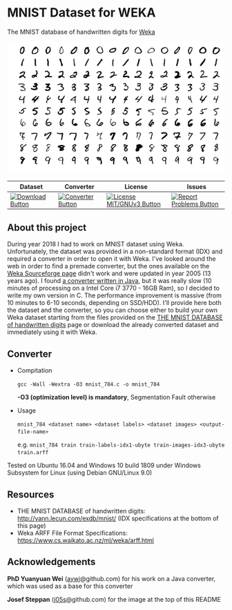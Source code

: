 # MNIST Dataset for WEKA

The MNIST database of handwritten digits for [Weka](https://www.cs.waikato.ac.nz/ml/weka/)

![MNIST image](README.md_images/MnistExamples.png)

|Dataset|Converter|License|Issues|
|---------|---------|---------|----------|
| [![Download Button](https://img.shields.io/badge/Version-2018--12--12-blue.svg)](https://github.com/subwave07/MNIST-Weka/releases) | [![Converter Button](https://img.shields.io/badge/Version-1.0.0-blue.svg)](https://github.com/subwave07/MNIST-Weka/blob/master/mnist_784.c) | [![License MIT/GNUv3 Button](https://img.shields.io/badge/License-MIT/GNUv3-green.svg)](https://github.com/subwave07/MNIST-Weka/blob/master/LICENSE) | [![Report Problems Button](https://img.shields.io/badge/Report-Problems-red.svg)](https://github.com/subwave07/MNIST-Weka/issues)|

## About this project
During year 2018 I had to work on MNIST dataset using Weka. Unfortunately, the dataset was provided in a non-standard format (IDX) and required a converter in order to open it with Weka. I've looked around the web in order to find a premade converter, but the ones available on the [Weka Sourceforge page](https://sourceforge.net/projects/weka/files/datasets/MNIST/) didn't work and were updated in year 2005 (13 years ago).
I found [a converter written in Java](https://github.com/aywi/hdr-mnist-weka/blob/master/src/hdr/mnist/weka/MNISTPreprocessing.java), but it was really slow (10 minutes of processing on a Intel Core i7 3770 - 16GB Ram), so I decided to write my own version in C. The performance improvement is massive (from 10 minutes to 6-10 seconds, depending on SSD/HDD).
I'll provide here both the dataset and the converter, so you can choose either to build your own Weka dataset starting from the files provided on the [THE MNIST DATABASE of handwritten digits](http://yann.lecun.com/exdb/mnist/) page or download the already converted dataset and immediately using it with Weka.

## Converter
* Compitation
  
  `gcc -Wall -Wextra -O3 mnist_784.c -o mnist_784` 

  **-O3 (optimization level) is mandatory**, Segmentation Fault otherwise 

* Usage

  `mnist_784 <dataset name> <dataset labels> <dataset images> <output-file-name>`

  e.g. `mnist_784 train train-labels-idx1-ubyte train-images-idx3-ubyte train.arff`
  
Tested on Ubuntu 16.04 and Windows 10 build 1809 under Windows Subsystem for Linux (using Debian GNU/Linux 9.0)

## Resources

* THE MNIST DATABASE of handwritten digits: http://yann.lecun.com/exdb/mnist/ (IDX specifications at the bottom of this page)
* Weka ARFF File Format Specifications: https://www.cs.waikato.ac.nz/ml/weka/arff.html

## Acknowledgements

**PhD Yuanyuan Wei** ([aywi](https://github.com/aywi)@github.com) for his work on a Java converter, which was used as a base for this converter

**Josef Steppan** ([j05s](https://github.com/j05t)@github.com) for the image at the top of this README
